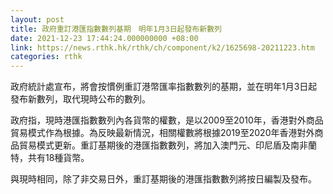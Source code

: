 ```yaml
---
layout: post
title: 政府重訂港匯指數數列基期　明年1月3日起發布新數列
date: 2021-12-23 17:44:24.000000000 +08:00
link: https://news.rthk.hk/rthk/ch/component/k2/1625698-20211223.htm
categories: rthk
---
```


政府統計處宣布，將會按慣例重訂港幣匯率指數數列的基期，並在明年1月3日起發布新數列，取代現時公布的數列。

政府指，現時港匯指數數列內各貨幣的權數，是以2009至2010年，香港對外商品貿易模式作為根據。為反映最新情況，相關權數將根據2019至2020年香港對外商品貿易模式更新。重訂基期後的港匯指數數列，將加入澳門元、印尼盾及南非蘭特，共有18種貨幣。

與現時相同，除了非交易日外，重訂基期後的港匯指數數列將按日編製及發布。
